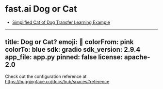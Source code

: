# fast.ai Dog or Cat

* [Simplified Cat of Dog Transfer Learning Example](https://github.com/eniompw/fastai-Dog-or-Cat/blob/main/Cat_or_Dog.ipynb)

---
title: Dog or Cat?
emoji: 🦀
colorFrom: pink
colorTo: blue
sdk: gradio
sdk_version: 2.9.4
app_file: app.py
pinned: false
license: apache-2.0
---

Check out the configuration reference at https://huggingface.co/docs/hub/spaces#reference
